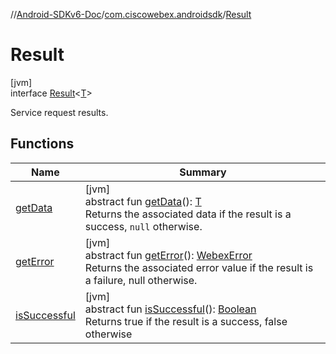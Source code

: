 //[Android-SDKv6-Doc](../../../index.md)/[com.ciscowebex.androidsdk](../index.md)/[Result](index.md)

# Result

[jvm]\
interface [Result](index.md)&lt;[T](index.md)&gt;

Service request results.

## Functions

| Name | Summary |
|---|---|
| [getData](get-data.md) | [jvm]<br>abstract fun [getData](get-data.md)(): [T](../-completion-handler/index.md)<br>Returns the associated data if the result is a success, `null` otherwise. |
| [getError](get-error.md) | [jvm]<br>abstract fun [getError](get-error.md)(): [WebexError](../-webex-error/index.md)<br>Returns the associated error value if the result is a failure, null otherwise. |
| [isSuccessful](is-successful.md) | [jvm]<br>abstract fun [isSuccessful](is-successful.md)(): [Boolean](https://kotlinlang.org/api/latest/jvm/stdlib/kotlin/-boolean/index.html)<br>Returns true if the result is a success, false otherwise |

